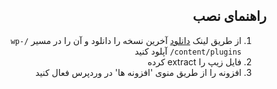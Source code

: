 <div dir="rtl">

## راهنمای نصب
1. از طریق لینک [دانلود](https://github.com/irandargah/gravity-form/releases/latest) آخرین نسخه را دانلود و آن را در مسیر `/wp-content/plugins/` آپلود کنید
2. فایل زیپ را extract کرده
3. افزونه را از طریق منوی 'افزونه ها' در وردپرس فعال کنید

</div>